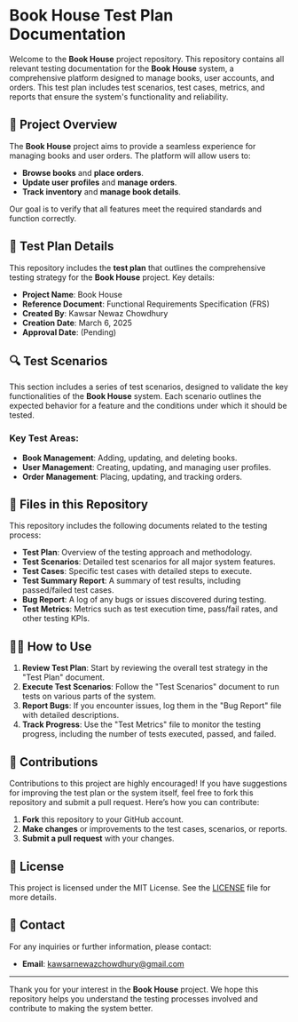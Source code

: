 # Book House Test Plan Documentation

Welcome to the **Book House** project repository. This repository contains all relevant testing documentation for the **Book House** system, a comprehensive platform designed to manage books, user accounts, and orders. This test plan includes test scenarios, test cases, metrics, and reports that ensure the system's functionality and reliability.

## 🚀 Project Overview

The **Book House** project aims to provide a seamless experience for managing books and user orders. The platform will allow users to:

- **Browse books** and **place orders**.
- **Update user profiles** and **manage orders**.
- **Track inventory** and **manage book details**.

Our goal is to verify that all features meet the required standards and function correctly.

## 📝 Test Plan Details

This repository includes the **test plan** that outlines the comprehensive testing strategy for the **Book House** project. Key details:

- **Project Name**: Book House
- **Reference Document**: Functional Requirements Specification (FRS)
- **Created By**: Kawsar Newaz Chowdhury
- **Creation Date**: March 6, 2025
- **Approval Date**: (Pending)

## 🔍 Test Scenarios

This section includes a series of test scenarios, designed to validate the key functionalities of the **Book House** system. Each scenario outlines the expected behavior for a feature and the conditions under which it should be tested. 

### Key Test Areas:
- **Book Management**: Adding, updating, and deleting books.
- **User Management**: Creating, updating, and managing user profiles.
- **Order Management**: Placing, updating, and tracking orders.

## 📂 Files in this Repository

This repository includes the following documents related to the testing process:

- **Test Plan**: Overview of the testing approach and methodology.
- **Test Scenarios**: Detailed test scenarios for all major system features.
- **Test Cases**: Specific test cases with detailed steps to execute.
- **Test Summary Report**: A summary of test results, including passed/failed test cases.
- **Bug Report**: A log of any bugs or issues discovered during testing.
- **Test Metrics**: Metrics such as test execution time, pass/fail rates, and other testing KPIs.

## 🧑‍💻 How to Use

1. **Review Test Plan**: Start by reviewing the overall test strategy in the "Test Plan" document.
2. **Execute Test Scenarios**: Follow the "Test Scenarios" document to run tests on various parts of the system.
3. **Report Bugs**: If you encounter issues, log them in the "Bug Report" file with detailed descriptions.
4. **Track Progress**: Use the "Test Metrics" file to monitor the testing progress, including the number of tests executed, passed, and failed.

## 🤝 Contributions

Contributions to this project are highly encouraged! If you have suggestions for improving the test plan or the system itself, feel free to fork this repository and submit a pull request. Here’s how you can contribute:

1. **Fork** this repository to your GitHub account.
2. **Make changes** or improvements to the test cases, scenarios, or reports.
3. **Submit a pull request** with your changes.

## 📄 License

This project is licensed under the MIT License. See the [LICENSE](LICENSE) file for more details.

## 📧 Contact

For any inquiries or further information, please contact:

- **Email**: [kawsarnewazchowdhury@gmail.com](mailto:kawsarnewazchowdhury@gmail.com)

---

Thank you for your interest in the **Book House** project. We hope this repository helps you understand the testing processes involved and contribute to making the system better.
